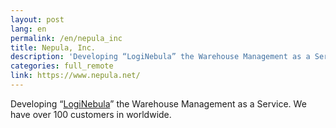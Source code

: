 ```yaml
---
layout: post
lang: en
permalink: /en/nepula_inc
title: Nepula, Inc.
description: 'Developing “LogiNebula” the Warehouse Management as a Service. We have over 100 customers in worldwide.'
categories: full_remote
link: https://www.nepula.net/
---
```


<p>Developing “<a href="https://loginebula.com">LogiNebula</a>” the Warehouse Management as a Service. We have over 100 customers in worldwide.</p>
